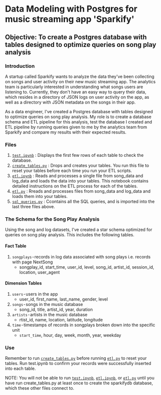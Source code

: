 # Data Modeling with Postgres for music streaming app 'Sparkify'

## Objective: To create a Postgres database with tables designed to optimize queries on song play analysis

### Introduction

A startup called Sparkify wants to analyze the data they've been collecting on songs and user activity on their new music streaming app. The analytics team is particularly interested in understanding what songs users are listening to. Currently, they don't have an easy way to query their data, which resides in a directory of JSON logs on user activity on the app, as well as a directory with JSON metadata on the songs in their app.

As a data engineer, I've created a Postgres database with tables designed to optimize queries on song play analysis. My role is to create a database schema and ETL pipeline for this analysis, test the database I created and ETL pipeline by running queries given to me by the analytics team from Sparkify and compare my results with their expected results.

### Files

1. [`test.ipynb`](test.ipynb) : Displays the first few rows of each table to check the database.
2. [`create_tables.py`](create_tables.py) : Drops and creates your tables. You run this file to reset your tables before each time you run your ETL scripts.
3. [`etl.ipynb`](etl.ipynb) : Reads and processes a single file from song_data and log_data and loads the data into your tables. This notebook contains detailed instructions on the ETL process for each of the tables.
4. [`etl.py`](etl.py) : Rreads and processes files from song_data and log_data and loads them into your tables.
5. [`sql_queries.py`](sql_queries.py) : Ccontains all the SQL queries, and is imported into the last three files above.

### The Schema for the Song Play Analysis

Using the song and log datasets, I've created a star schema optimized for queries on song play analysis. This includes the following tables.

#### Fact Table

1. `songplays` - records in log data associated with song plays i.e. records with page NextSong
     - songplay_id, start_time, user_id, level, song_id, artist_id, session_id, location, user_agent

#### Dimension Tables

1. `users` - users in the app
    - user_id, first_name, last_name, gender, level
2. `songs` - songs in the music database
    - song_id, title, artist_id, year, duration
3. `artists` - artists in the music database
    - rtist_id, name, location, latitude, longitude
4. `time` - timestamps of records in songplays broken down into the specific unit
    - `start_time`, hour, day, week, month, year, weekday

### Use
Remember to run [`create_tables.py`](create_tables.py) before running [`etl.py`](etl.py) to reset your tables. 
Run test.ipynb to confirm your records were successfully inserted into each table.

NOTE: You will not be able to run [`test.ipynb`](test.ipynb), [`etl.ipynb`](etl.ipynb), or [`etl.py`](etl.py) until you have run create_tables.py at least once to create the sparkifydb database, which these other files connect to.